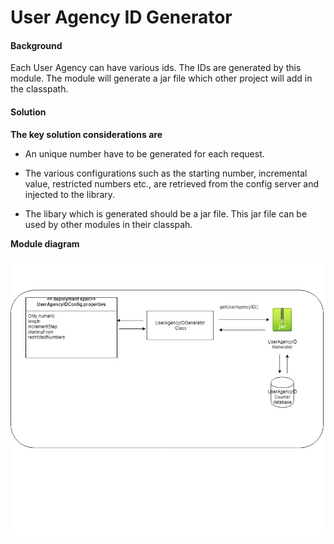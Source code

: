 ﻿# User Agency ID Generator

#### Background

Each User Agency can have various ids. The IDs are generated by this module. The module will generate a jar file which other project will add in the classpath. 

#### Solution



**The key solution considerations are**


- An unique number have to be generated for each request.

- The various configurations such as the starting number, incremental value, restricted numbers etc., are retrieved from the config server and injected to the library.

- The libary which is generated should be a jar file. This jar file can be used by other modules in their classpah.  


**Module diagram**



![Module Diagram](_images/kernel-idgenerator-useragency.jpg)


